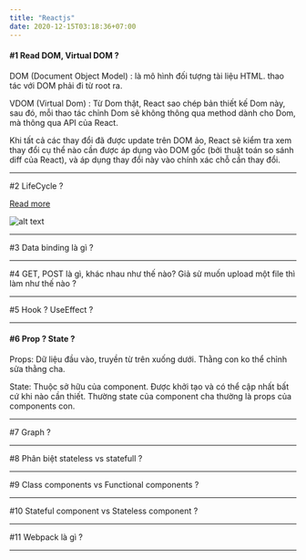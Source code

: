 ```yaml
---
title: "Reactjs"
date: 2020-12-15T03:18:36+07:00
---
```


#### #1 Read DOM, Virtual DOM ?

DOM (Document Object Model) : là mô hình đối tượng tài liệu HTML. thao tác với DOM phải đi từ root ra.

VDOM (Virtual Dom) : Từ Dom thật, React sao chép bản thiết kế Dom này, sau đó, mỗi thao tác chỉnh Dom sẽ không thông qua method dành cho Dom, mà thông qua API của React.

Khi tất cả các thay đổi đã được update trên DOM ảo, React sẽ kiểm tra xem thay đổi cụ thể nào cần được áp dụng vào DOM gốc (bởi thuật toán so sánh diff của React), và áp dụng thay đổi này vào chính xác chỗ cần thay đổi.

---

#2 LifeCycle ?

[Read more](https://viblo.asia/p/lifecycle-component-trong-reactjs-gGJ59jzxKX2)

![alt text](../../resources/gen/images/lifecycle.png)

---

#3 Data binding là gì ?

---

#4 GET, POST là gì, khác nhau như thế nào? Giả sử muốn upload một file thì làm như thế nào ?

---

#5 Hook ? UseEffect ?

---

#### #6 Prop ? State ?

Props: Dữ liệu đầu vào, truyền từ trên xuống dưới. Thằng con ko thể chỉnh sửa thằng cha.

State: Thuộc sở hữu của component. Được khởi tạo và có thể cập nhất bất cứ khi nào cần thiết. Thường state của component cha thường là props của components con.

---

#7 Graph ?

---

#8 Phân biệt stateless vs statefull ?

---

#9 Class components vs Functional components ?

---

#10 Stateful component vs Stateless component ?

---

#11 Webpack là gì ?

---

